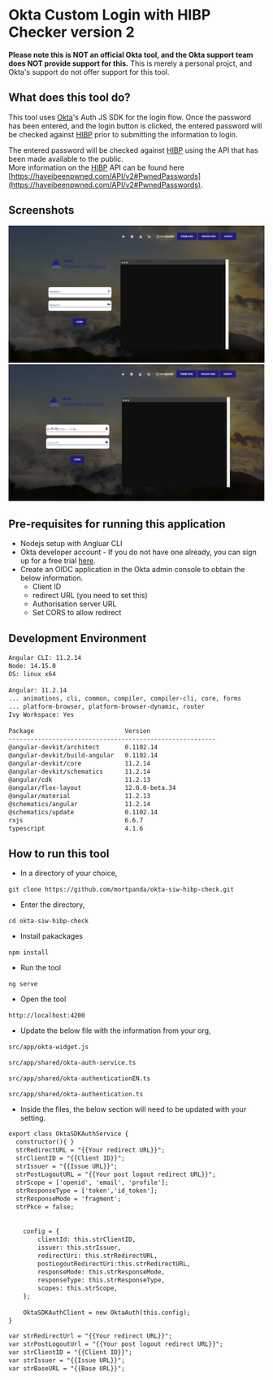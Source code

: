 # Okta Custom Login with HIBP Checker version 2

**Please note this is NOT an official Okta tool, and the Okta support team does NOT provide support for this.**
This is merely a personal projct, and Okta's support do not offer support for this tool.

## What does this tool do?
This tool uses [Okta](https://github.com/okta/okta-auth-js)'s Auth JS SDK for the login flow.
Once the password has been entered, and the login button is clicked, the entered password will be checked against [HIBP](https://haveibeenpwned.com/) prior to submitting the information to login.

The entered password will be checked against [HIBP](https://haveibeenpwned.com/) using the API that has been made available to the public.  
More information on the [HIBP](https://haveibeenpwned.com/) API can be found here [https://haveibeenpwned.com/API/v2#PwnedPasswords](https://haveibeenpwned.com/API/v2#PwnedPasswords).

## Screenshots 
![](Capture-1-eng.PNG)
![](Capture-1-jpn.PNG)

## Pre-requisites for running this application
- Nodejs setup with Angluar CLI
- Okta developer account - If you do not have one already, you can sign up for a free trial [here](https://developer.okta.com/signup/).
- Create an OIDC application in the Okta admin console to obtain the below information.
  - Client ID
  - redirect URL (you need to set this)
  - Authorisation server URL
  - Set CORS to allow redirect
  
## Development Environment
```
Angular CLI: 11.2.14
Node: 14.15.0
OS: linux x64

Angular: 11.2.14
... animations, cli, common, compiler, compiler-cli, core, forms
... platform-browser, platform-browser-dynamic, router
Ivy Workspace: Yes

Package                         Version
---------------------------------------------------------
@angular-devkit/architect       0.1102.14
@angular-devkit/build-angular   0.1102.14
@angular-devkit/core            11.2.14
@angular-devkit/schematics      11.2.14
@angular/cdk                    11.2.13
@angular/flex-layout            12.0.0-beta.34
@angular/material               11.2.13
@schematics/angular             11.2.14
@schematics/update              0.1102.14
rxjs                            6.6.7
typescript                      4.1.6

```

 
## How to run this tool
- In a directory of your choice,

`git clone https://github.com/mortpanda/okta-siw-hibp-check.git`
- Enter the directory,

`cd okta-siw-hibp-check`
- Install pakackages

`npm install`
- Run the tool

`ng serve`
- Open the tool

`http://localhost:4200`

- Update the below file with the information from your org,

`src/app/okta-widget.js`

`src/app/shared/okta-auth-service.ts`

`src/app/shared/okta-authenticationEN.ts`

`src/app/shared/okta-authentication.ts`


- Inside the files, the below section will need to be updated with your setting.

```
export class OktaSDKAuthService {
  constructor(){ }
  strRedirectURL = "{{Your redirect URL}}";
  strClientID = "{{Client ID}}";
  strIssuer = "{{Issue URL}}";
  strPostLogoutURL = "{{Your post logout redirect URL}}";
  strScope = ['openid', 'email', 'profile'];
  strResponseType = ['token','id_token'];
  strResponseMode = 'fragment';
  strPkce = false;
  
   
    config = {
        clientId: this.strClientID,
        issuer: this.strIssuer,
        redirectUri: this.strRedirectURL,
        postLogoutRedirectUri:this.strRedirectURL,
        responseMode: this.strResponseMode,
        responseType: this.strResponseType,
        scopes: this.strScope,
    };

    OktaSDKAuthClient = new OktaAuth(this.config);    
}
```
```
var strRedirectUrl = "{{Your redirect URL}}";
var strPostLogoutUrl = "{{Your post logout redirect URL}}";
var strClientID = "{{Client ID}}";
var strIssuer = "{{Issue URL}}";
var strBaseURL = "{{Base URL}}";
```
